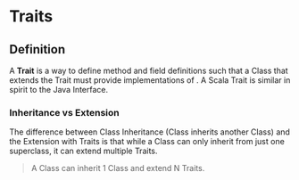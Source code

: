 # Traits

## Definition

A **Trait** is a way to define method and field definitions such that a Class that extends the Trait must provide implementations of . A Scala Trait is similar in spirit to the Java Interface.

### Inheritance vs Extension

The difference between Class Inheritance \(Class inherits another Class\) and the Extension with Traits is that while a Class can only inherit from just one superclass, it can extend multiple Traits.

> A Class can inherit 1 Class and extend N Traits.




